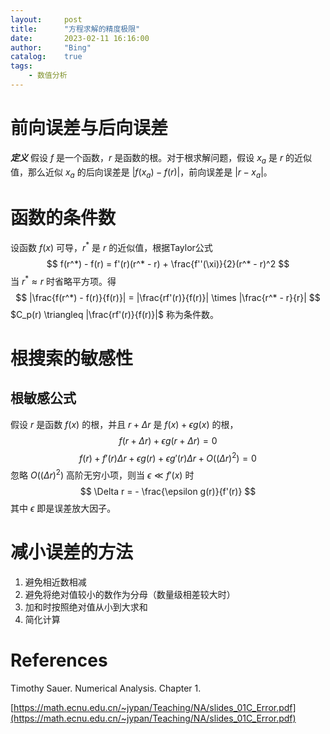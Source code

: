 ```yaml
---
layout:     post
title:      "方程求解的精度极限"
date:       2023-02-11 16:16:00
author:     "Bing"
catalog:    true
tags:
    - 数值分析
---
```


# 前向误差与后向误差
***定义***
假设 $f$ 是一个函数，$r$ 是函数的根。对于根求解问题，假设 $x_a$ 是 $r$ 的近似值，那么近似 $x_a$ 的后向误差是 $|f(x_a) - f(r)|$，前向误差是 $|r - x_a|$。

# 函数的条件数
设函数 $f(x)$ 可导，$r^{*}$ 是 $r$ 的近似值，根据Taylor公式
$$
    f(r^*) - f(r) = f'(r)(r^* - r) + \frac{f''(\xi)}{2}(r^* - r)^2
$$
当 $r^* \approx r$ 时省略平方项。得
$$
    |\frac{f(r^*) - f(r)}{f(r)}| = |\frac{rf'(r)}{f(r)}| \times |\frac{r^* - r}{r}| 
$$
$C_p(r) \triangleq |\frac{rf'(r)}{f(r)}|$ 称为条件数。

# 根搜索的敏感性
## 根敏感公式
假设 $r$ 是函数 $f(x)$ 的根，并且 $r + \Delta r$ 是 $f(x) + \epsilon g(x)$ 的根，
$$
    f(r + \Delta r) + \epsilon g(r + \Delta r) = 0
$$
$$
    f(r) + f'(r) \Delta r + \epsilon g(r) + \epsilon g'(r) \Delta r + O((\Delta r)^2) = 0
$$
忽略 $O((\Delta r)^2)$ 高阶无穷小项，则当 $\epsilon \ll f'(x)$ 时
$$
    \Delta r = - \frac{\epsilon g(r)}{f'(r)}
$$
其中 $\epsilon$ 即是误差放大因子。

# 减小误差的方法
1. 避免相近数相减
2. 避免将绝对值较小的数作为分母（数量级相差较大时）
3. 加和时按照绝对值从小到大求和
4. 简化计算

# References
Timothy Sauer. Numerical Analysis. Chapter 1.

[https://math.ecnu.edu.cn/~jypan/Teaching/NA/slides_01C_Error.pdf](https://math.ecnu.edu.cn/~jypan/Teaching/NA/slides_01C_Error.pdf)